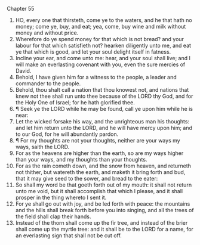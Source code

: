 

Chapter 55

1. HO, every one that thirsteth, come ye to the waters, and he that hath no money; come ye, buy, and eat; yea, come, buy wine and milk without money and without price.
2. Wherefore do ye spend money for that which is not bread?  and your labour for that which satisfieth not?  hearken diligently unto me, and eat ye that which is good, and let your soul delight itself in fatness.
3. Incline your ear, and come unto me: hear, and your soul shall live; and I will make an everlasting covenant with you, even the sure mercies of David.
4. Behold, I have given him for a witness to the people, a leader and commander to the people.
5. Behold, thou shalt call a nation that thou knowest not, and nations that knew not thee shall run unto thee because of the LORD thy God, and for the Holy One of Israel; for he hath glorified thee.
6. ¶ Seek ye the LORD while he may be found, call ye upon him while he is near:
7. Let the wicked forsake his way, and the unrighteous man his thoughts: and let him return unto the LORD, and he will have mercy upon him; and to our God, for he will abundantly pardon.
8. ¶ For my thoughts are not your thoughts, neither are your ways my ways, saith the LORD.
9. For as the heavens are higher than the earth, so are my ways higher than your ways, and my thoughts than your thoughts.
10. For as the rain cometh down, and the snow from heaven, and returneth not thither, but watereth the earth, and maketh it bring forth and bud, that it may give seed to the sower, and bread to the eater:
11. So shall my word be that goeth forth out of my mouth: it shall not return unto me void, but it shall accomplish that which I please, and it shall prosper in the thing whereto I sent it.
12. For ye shall go out with joy, and be led forth with peace: the mountains and the hills shall break forth before you into singing, and all the trees of the field shall clap their hands.
13. Instead of the thorn shall come up the fir tree, and instead of the brier shall come up the myrtle tree: and it shall be to the LORD for a name, for an everlasting sign that shall not be cut off.
